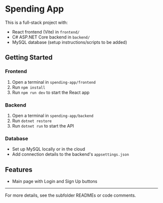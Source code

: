 # Spending App

This is a full-stack project with:
- React frontend (Vite) in `frontend/`
- C# ASP.NET Core backend in `backend/`
- MySQL database (setup instructions/scripts to be added)

## Getting Started

### Frontend
1. Open a terminal in `spending-app/frontend`
2. Run `npm install`
3. Run `npm run dev` to start the React app

### Backend
1. Open a terminal in `spending-app/backend`
2. Run `dotnet restore`
3. Run `dotnet run` to start the API

### Database
- Set up MySQL locally or in the cloud
- Add connection details to the backend's `appsettings.json`

## Features
- Main page with Login and Sign Up buttons

---

For more details, see the subfolder READMEs or code comments.
